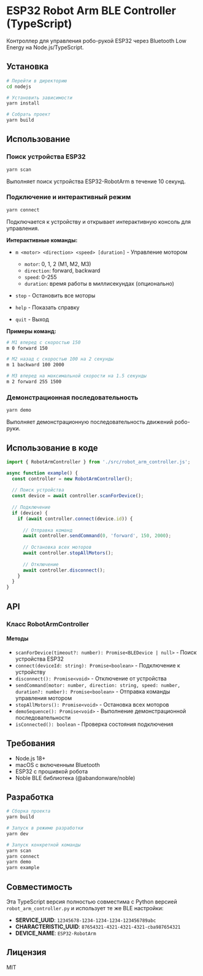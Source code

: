 # ESP32 Robot Arm BLE Controller (TypeScript)

Контроллер для управления робо-рукой ESP32 через Bluetooth Low Energy на Node.js/TypeScript.

## Установка

```bash
# Перейти в директорию
cd nodejs

# Установить зависимости
yarn install

# Собрать проект
yarn build
```

## Использование

### Поиск устройства ESP32

```bash
yarn scan
```

Выполняет поиск устройства ESP32-RobotArm в течение 10 секунд.

### Подключение и интерактивный режим

```bash
yarn connect
```

Подключается к устройству и открывает интерактивную консоль для управления.

**Интерактивные команды:**

- `m <motor> <direction> <speed> [duration]` - Управление мотором
  - `motor`: 0, 1, 2 (M1, M2, M3)
  - `direction`: forward, backward
  - `speed`: 0-255
  - `duration`: время работы в миллисекундах (опционально)

- `stop` - Остановить все моторы
- `help` - Показать справку
- `quit` - Выход

**Примеры команд:**

```bash
# M1 вперед с скоростью 150
m 0 forward 150

# M2 назад с скоростью 100 на 2 секунды
m 1 backward 100 2000

# M3 вперед на максимальной скорости на 1.5 секунды
m 2 forward 255 1500
```

### Демонстрационная последовательность

```bash
yarn demo
```

Выполняет демонстрационную последовательность движений робо-руки.

## Использование в коде

```typescript
import { RobotArmController } from './src/robot_arm_controller.js';

async function example() {
  const controller = new RobotArmController();
  
  // Поиск устройства
  const device = await controller.scanForDevice();
  
  // Подключение
  if (device) {
    if (await controller.connect(device.id)) {
      
      // Отправка команд
      await controller.sendCommand(0, 'forward', 150, 2000);
      
      // Остановка всех моторов
      await controller.stopAllMotors();
      
      // Отключение
      await controller.disconnect();
    }
  }
}
```

## API

### Класс RobotArmController

#### Методы

- `scanForDevice(timeout?: number): Promise<BLEDevice | null>` - Поиск устройства ESP32
- `connect(deviceId: string): Promise<boolean>` - Подключение к устройству
- `disconnect(): Promise<void>` - Отключение от устройства
- `sendCommand(motor: number, direction: string, speed: number, duration?: number): Promise<boolean>` - Отправка команды управления мотором
- `stopAllMotors(): Promise<void>` - Остановка всех моторов
- `demoSequence(): Promise<void>` - Выполнение демонстрационной последовательности
- `isConnected(): boolean` - Проверка состояния подключения

## Требования

- Node.js 18+
- macOS с включенным Bluetooth
- ESP32 с прошивкой робота
- Noble BLE библиотека (@abandonware/noble)

## Разработка

```bash
# Сборка проекта
yarn build

# Запуск в режиме разработки
yarn dev

# Запуск конкретной команды
yarn scan
yarn connect
yarn demo
yarn example
```

## Совместимость

Эта TypeScript версия полностью совместима с Python версией `robot_arm_controller.py` и использует те же BLE настройки:

- **SERVICE_UUID**: `12345678-1234-1234-1234-123456789abc`
- **CHARACTERISTIC_UUID**: `87654321-4321-4321-4321-cba987654321`
- **DEVICE_NAME**: `ESP32-RobotArm`

## Лицензия

MIT

